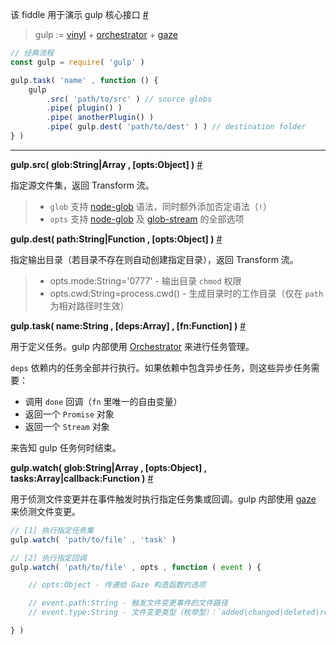 该 fiddle 用于演示 gulp 核心接口 [#](https://github.com/gulpjs/gulp/blob/master/docs/API.md)

> gulp := [vinyl](https://github.com/gulpjs/vinyl) + [orchestrator](https://github.com/robrich/orchestrator) + [gaze](https://github.com/shama/gaze)

```js
// 经典流程
const gulp = require( 'gulp' )

gulp.task( 'name' , function () {
    gulp
        .src( 'path/to/src' ) // source globs
        .pipe( plugin() )
        .pipe( anotherPlugin() )
        .pipe( gulp.dest( 'path/to/dest' ) ) // destination folder
} )
```

---

__gulp.src( glob:String|Array , [opts:Object] )__ [#](https://github.com/gulpjs/gulp/blob/master/docs/API.md#gulpsrcglobs-options)

指定源文件集，返回 Transform 流。

> - `glob` 支持 [node-glob](https://github.com/isaacs/node-glob) 语法，同时额外添加否定语法（`!`）
> - `opts` 支持 [node-glob](https://github.com/isaacs/node-glob#options) 及 [glob-stream](https://github.com/gulpjs/glob-stream#options) 的全部选项

__gulp.dest( path:String|Function , [opts:Object] )__ [#](https://github.com/gulpjs/gulp/blob/master/docs/API.md#gulpdestpath-options)

指定输出目录（若目录不存在则自动创建指定目录），返回 Transform 流。

> - opts.mode:String='0777' - 输出目录 `chmod` 权限
> - opts.cwd:String=process.cwd() - 生成目录时的工作目录（仅在 `path` 为相对路径时生效）

__gulp.task( name:String , [deps:Array] , [fn:Function] )__ [#](https://github.com/gulpjs/gulp/blob/master/docs/API.md#gulptaskname--deps--fn)

用于定义任务。gulp 内部使用 [Orchestrator](https://github.com/robrich/orchestrator) 来进行任务管理。

`deps` 依赖内的任务全部并行执行。如果依赖中包含异步任务，则这些异步任务需要：

- 调用 `done` 回调（`fn` 里唯一的自由变量）
- 返回一个 `Promise` 对象
- 返回一个 `Stream` 对象

来告知 gulp 任务何时结束。

__gulp.watch( glob:String|Array , [opts:Object] , tasks:Array|callback:Function )__ [#](https://github.com/gulpjs/gulp/blob/master/docs/API.md#gulpwatchglob--opts-tasks-or-gulpwatchglob--opts-cb)

用于侦测文件变更并在事件触发时执行指定任务集或回调。gulp 内部使用 [gaze](https://github.com/shama/gaze) 来侦测文件变更。

```js
// [1] 执行指定任务集
gulp.watch( 'path/to/file' , 'task' )

// [2] 执行指定回调
gulp.watch( 'path/to/file' , opts , function ( event ) {

    // opts:Object - 传递给 Gaze 构造函数的选项

    // event.path:String - 触发文件变更事件的文件路径
    // event.type:String - 文件变更类型（枚举型）：`added|changed|deleted|renamed`

} )
```
